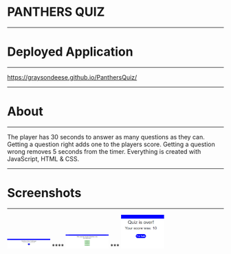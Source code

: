# PANTHERS QUIZ
****

# Deployed Application
****
https://graysondeese.github.io/PanthersQuiz/
****

# About
****

The player has 30 seconds to answer as many questions as they can. Getting a question right adds one to the players score. Getting a question wrong removes 5 seconds from the timer. Everything is created with JavaScript, HTML & CSS.

****

# Screenshots
****
<img src="Assets/HomeScreen.PNG" width="100">
****
<img src="Assets/QuestionScreen.PNG" width="100">
***
<img src="Assets/endGame.PNG" width="100">



